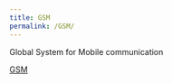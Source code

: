 ```yaml
---
title: GSM
permalink: /GSM/
---
```


Global System for Mobile communication

[GSM](/Category:GSM "wikilink")